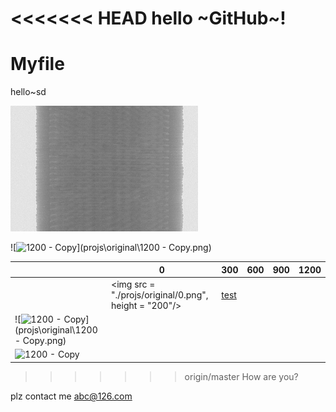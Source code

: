 <<<<<<< HEAD
hello ~GitHub~!
=======
# Myfile

hello~sd

 ![0](projs\original\0.png) 





![![1200 - Copy](file:///E:/Myfile/projs/original/1200%20-%20Copy.png?lastModify=1472038927)](projs\original\1200 - Copy.png)







 



|                                          | 0                                        | 300            | 600  | 900  | 1200 |
| ---------------------------------------- | ---------------------------------------- | -------------- | ---- | ---- | ---- |
|                                          | <img src = "./projs/original/0.png", height = "200"/> | [test](sdsdds) |      |      |      |
| ![![1200 - Copy](file:///E:/Myfile/projs/original/1200%20-%20Copy.png?lastModify=1472038927)](projs\original\1200 - Copy.png) |                                          |                |      |      |      |
| ![![1200 - Copy](file:///E:/Myfile/projs/original/1200%20-%20Copy.png?lastModify=1472038927)](file:///E:/Myfile/projs/original/1200%20-%20Copy.png?lastModify=1472038927) |                                          |                |      |      |      |

>>>>>>> origin/master
>>>>>>> How are you?

plz contact me   abc@126.com